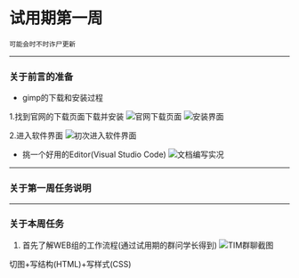 # 试用期第一周
`可能会时不时诈尸更新`

---

### 关于前言的准备

- gimp的下载和安装过程

1.找到官网的下载页面下载并安装
![官网下载页面](http://static.zybuluo.com/Mark201802/np7eq10z0n8uekdhsq45push/image_1ccvkq7rqsvldum18eqvbmm9rp.png)
![安装界面](http://static.zybuluo.com/Mark201802/gdomt3stny0ps6tshyygz0c1/image_1ccvkudu59id1mpc11eu1f0tbdn16.png)

2.进入软件界面
![初次进入软件界面](http://static.zybuluo.com/Mark201802/sgs2cub286rn7phyoym2tl8c/image_1ccvlmknl1adhtjk1j461r4nscj1j.png)

- 挑一个好用的Editor(Visual Studio Code)
![文档编写实况](http://static.zybuluo.com/Mark201802/rfseuzff1di527h1dbi7c6zi/image_1ccvmk1qr1mobvio1n40a1g18a92t.png)

---

### 关于第一周任务说明

---

### 关于本周任务

1. 首先了解WEB组的工作流程(通过试用期的群问学长得到)
![TIM群聊截图](http://static.zybuluo.com/Mark201802/488ksjdz7g2zl3lhwt9uhl42/image_1ccvmcgornvb1r9v12v2rmfnbe20.png)

切图+写结构(HTML)+写样式(CSS)
